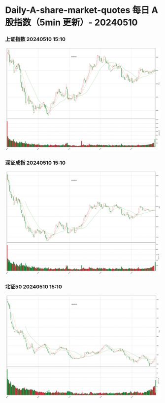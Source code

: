 
# Daily-A-share-market-quotes 每日 A 股指数（5min 更新）- 20240510

### 上证指数 20240510 15:10
![](./fig/2024/5/20240510-sh000001.png)

### 深证成指 20240510 15:10
![](./fig/2024/5/20240510-sz399001.png)

### 北证50 20240510 15:10
![](./fig/2024/5/20240510-bj899050.png)
